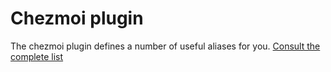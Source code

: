 # Chezmoi plugin

The chezmoi plugin defines a number of useful aliases for you. [Consult the complete list](./chezmoi.plugin.sh)